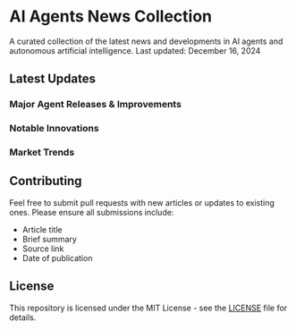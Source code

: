 # AI Agents News Collection

A curated collection of the latest news and developments in AI agents and autonomous artificial intelligence. Last updated: December 16, 2024

## Latest Updates


### Major Agent Releases & Improvements

### Notable Innovations

### Market Trends

## Contributing
Feel free to submit pull requests with new articles or updates to existing ones. Please ensure all submissions include:
- Article title
- Brief summary
- Source link
- Date of publication

## License
This repository is licensed under the MIT License - see the [LICENSE](LICENSE) file for details.
